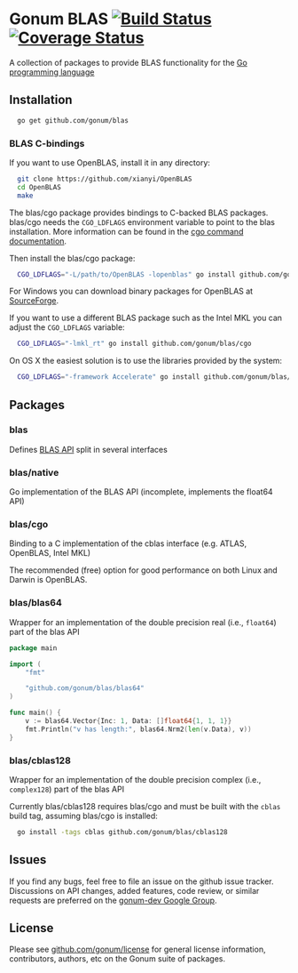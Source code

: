# Gonum BLAS [![Build Status](https://travis-ci.org/gonum/blas.svg?branch=master)](https://travis-ci.org/gonum/blas)  [![Coverage Status](https://img.shields.io/coveralls/gonum/blas.svg)](https://coveralls.io/r/gonum/blas)

A collection of packages to provide BLAS functionality for the [Go programming
language](http://golang.org)

## Installation
```sh
  go get github.com/gonum/blas
```

### BLAS C-bindings

If you want to use OpenBLAS, install it in any directory:
```sh
  git clone https://github.com/xianyi/OpenBLAS
  cd OpenBLAS
  make
```

The blas/cgo package provides bindings to C-backed BLAS packages. blas/cgo needs the `CGO_LDFLAGS`
environment variable to point to the blas installation. More information can be found in the
[cgo command documentation](http://golang.org/cmd/cgo/).

Then install the blas/cgo package:
```sh
  CGO_LDFLAGS="-L/path/to/OpenBLAS -lopenblas" go install github.com/gonum/blas/cgo
```

For Windows you can download binary packages for OpenBLAS at
[SourceForge](http://sourceforge.net/projects/openblas/files/).

If you want to use a different BLAS package such as the Intel MKL you can
adjust the `CGO_LDFLAGS` variable:
```sh
  CGO_LDFLAGS="-lmkl_rt" go install github.com/gonum/blas/cgo
```

On OS X the easiest solution is to use the libraries provided by the system:
```sh
  CGO_LDFLAGS="-framework Accelerate" go install github.com/gonum/blas/cgo
```

## Packages

### blas

Defines [BLAS API](http://www.netlib.org/blas/blast-forum/cinterface.pdf) split in several interfaces

### blas/native

Go implementation of the BLAS API (incomplete, implements the float64 API)

### blas/cgo

Binding to a C implementation of the cblas interface (e.g. ATLAS, OpenBLAS, Intel MKL)

The recommended (free) option for good performance on both Linux and Darwin is OpenBLAS.

### blas/blas64

Wrapper for an implementation of the double precision real (i.e., `float64`) part
of the blas API

```Go
package main

import (
	"fmt"

	"github.com/gonum/blas/blas64"
)

func main() {
	v := blas64.Vector{Inc: 1, Data: []float64{1, 1, 1}}
	fmt.Println("v has length:", blas64.Nrm2(len(v.Data), v))
}
```

### blas/cblas128

Wrapper for an implementation of the double precision complex (i.e., `complex128`)
part of the blas API

Currently blas/cblas128 requires blas/cgo and must be built with the `cblas` build tag,
assuming blas/cgo is installed:

```sh
  go install -tags cblas github.com/gonum/blas/cblas128
```


## Issues

If you find any bugs, feel free to file an issue on the github issue tracker.
Discussions on API changes, added features, code review, or similar requests
are preferred on the [gonum-dev Google Group](https://groups.google.com/forum/#!forum/gonum-dev).

## License

Please see [github.com/gonum/license](https://github.com/gonum/license) for general
license information, contributors, authors, etc on the Gonum suite of packages.
